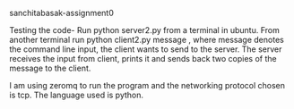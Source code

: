sanchitabasak-assignment0

Testing the code- Run python server2.py from a terminal in ubuntu. From another terminal run python client2.py message , where message denotes the command line input, the client wants to send to the server. The server receives the input from client, prints it and sends back two copies of the message to the client.

I am using zeromq to run the program and the networking protocol chosen is tcp. The language used is python.
